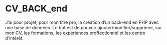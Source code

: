 # CV_BACK_end

J’ai pour projet, pour mon titre pro, la création d’un back-end en PHP avec une base de données.
Le but est de pouvoir ajouter/modifier/supprimer, sur mon CV, les formations, les expériences proffectionnel et les centre d’intérêt.
